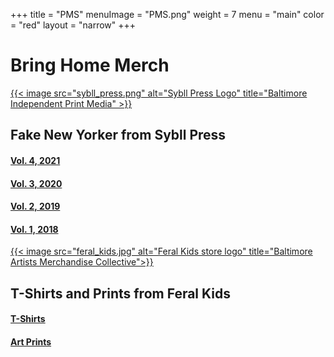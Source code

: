 +++
title = "PMS"
menuImage = "PMS.png"
weight = 7
menu = "main"
color = "red"
layout = "narrow"
+++

# Bring Home Merch
[{{< image src="sybll_press.png" alt="Sybll Press Logo" title="Baltimore Independent Print Media" >}}](https://www.sybilpress.org/)
## Fake New Yorker from Sybll Press
#### [Vol. 4, 2021](https://www.sybilpress.org/bookstore/fake-new-yorker-vol-4-2021)
#### [Vol. 3, 2020](https://www.sybilpress.org/bookstore/fake-new-yorker-vol-3-2020)
#### [Vol. 2, 2019](https://www.sybilpress.org/bookstore/fake-new-yorker-vol-2-1st-edition)
#### [Vol. 1, 2018](https://www.sybilpress.org/bookstore/fake-new-yorker-vol-2-2018-2nd-printing)

[{{< image src="feral_kids.jpg" alt="Feral Kids store logo" title="Baltimore Artists Merchandise Collective">}}](https://www.feral-kids.com/)

## T-Shirts and Prints from Feral Kids
#### [T-Shirts](https://www.feral-kids.com/shop/t-shirts?tag=Carrie%20Rennolds)
#### [Art Prints](https://www.feral-kids.com/shop/art-prints?tag=Carrie%20Rennolds)